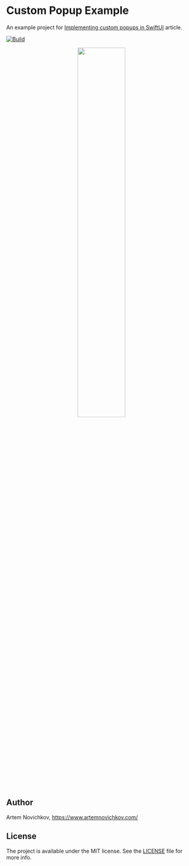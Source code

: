 
# Custom Popup Example

An example project for [Implementing custom popups in SwiftUI](https://artemnovichkov.com/blog/custom-popups-in-swiftui) article.

[![Build](https://github.com/artemnovichkov/CustomPopupExample/actions/workflows/build.yml/badge.svg)](https://github.com/artemnovichkov/CustomPopupExample/actions/workflows/build.yml)

<p align="center"/>
  <img src=".github/screenshot.png" width="50%"/>
</p>


## Author

Artem Novichkov, https://www.artemnovichkov.com/

## License

The project is available under the MIT license. See the [LICENSE](./LICENSE) file for more info.
